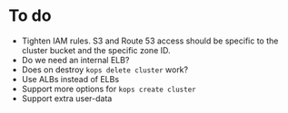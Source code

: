 # To do

- Tighten IAM rules. S3 and Route 53 access should be specific to the cluster bucket and the specific zone ID.
- Do we need an internal ELB?
- Does on destroy `kops delete cluster` work?
- Use ALBs instead of ELBs
- Support more options for `kops create cluster`
- Support extra user-data
